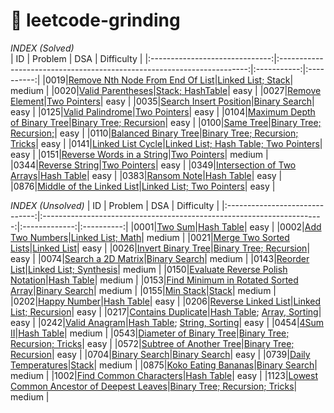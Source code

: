 # 🎯 leetcode-grinding

*INDEX (Solved)*                            
|               ID               |                               Problem                                  |     DSA     | Difficulty |
|:------------------------------:|:----------------------------------------------------------------------:|:-----------:|:----------:|
|0019|[Remove Nth Node From End Of List](https://leetcode.cn/problems/remove-nth-node-from-end-of-list/description/)|[Linked List; Stack](./source/cpp/0019.cpp)|   medium   |
|0020|[Valid Parentheses](https://leetcode.cn/problems/valid-parentheses/description/)|[Stack; HashTable](./source/cpp/0020.cpp)|   easy   |
|0027|[Remove Element](https://leetcode.cn/problems/remove-element/description/)|[Two Pointers](./source/cpp/0027.cpp)|   easy   |
|0035|[Search Insert Position](https://leetcode.cn/problems/search-insert-position/description/)|[Binary Search](./source/cpp/0035.cpp)|   easy   |
|0125|[Valid Palindrome](https://leetcode.cn/problems/valid-palindrome/description/)|[Two Pointers](./source/cpp/0125.cpp)|   easy   |
|0104|[Maximum Depth of Binary Tree](https://leetcode.cn/problems/maximum-depth-of-binary-tree/description/)|[Binary Tree; Recursion](./source/cpp/0104.cpp)|   easy   |
|0100|[Same Tree](https://leetcode.cn/problems/same-tree/description/)|[Binary Tree; Recursion;](./source/cpp/0100.cpp)|   easy   |
|0110|[Balanced Binary Tree](https://leetcode.cn/problems/balanced-binary-tree/description/)|[Binary Tree; Recursion; Tricks](./source/cpp/0110.cpp)|   easy   |
|0141|[Linked List Cycle](https://leetcode.cn/problems/linked-list-cycle/description/)|[Linked List; Hash Table; Two Pointers](./source/cpp/0141.cpp)|   easy   |
|0151|[Reverse Words in a String](https://leetcode.cn/problems/reverse-words-in-a-string/description/)|[Two Pointers](./source/cpp/0151.cpp)|   medium   |
|0344|[Reverse String](https://leetcode.cn/problems/reverse-string/description/)|[Two Pointers](./source/cpp/0344.cpp)|   easy   |
|0349|[Intersection of Two Arrays](https://leetcode.cn/problems/intersection-of-two-arrays/description/)|[Hash Table](./source/cpp/0349.cpp)|   easy   |
|0383|[Ransom Note](https://leetcode.cn/problems/ransom-note/description/)|[Hash Table](./source/cpp/0383.cpp)|   easy   |
|0876|[Middle of the Linked List](https://leetcode.cn/problems/middle-of-the-linked-list/description/)|[Linked List; Two Pointers](./source/cpp/0876.cpp)|   easy   |



*INDEX (Unsolved)*
|               ID               |                               Problem                                  |     DSA     | Difficulty |
|:------------------------------:|:----------------------------------------------------------------------:|:-------------:|:----------:|
|0001|[Two Sum](https://leetcode.cn/problems/two-sum/description/)|[Hash Table](./soure/cpp/unsolved/0001.cpp)|   easy   |
|0002|[Add Two Numbers](https://leetcode.cn/problems/add-two-numbers/description/)|[Linked List; Math](./source/cpp/unsolved/0002.cpp)|   medium   |
|0021|[Merge Two Sorted Lists](https://leetcode.cn/problems/merge-two-sorted-lists/description/)|[Linked List](./source/cpp/unsolved/0021.cpp)|   easy   |
|0026|[Invert Binary Tree](https://leetcode.cn/problems/invert-binary-tree/description/)|[Binary Tree; Recursion](./source/cpp/unsolved/0026.cpp)|   easy   |
|0074|[Search a 2D Matrix](https://leetcode.cn/problems/search-a-2d-matrix/description/)|[Binary Search](./source/cpp/unsolved/0074.cpp)|   medium   |
|0143|[Reorder List](https://leetcode.cn/problems/reorder-list/description/)|[Linked List; Synthesis](./source/cpp/unsolved/0143.cpp)|   medium   |
|0150|[Evaluate Reverse Polish Notation](https://leetcode.cn/problems/evaluate-reverse-polish-notation/description/)|[Hash Table](./source/cpp/unsolved/0155.cpp)|   medium   |
|0153|[Find Minimum in Rotated Sorted Array](https://leetcode.cn/problems/find-minimum-in-rotated-sorted-array/description/)|[Binary Search](./source/cpp/unsolved/0153.cpp)|   medium   |
|0155|[Min Stack](https://leetcode.cn/problems/min-stack/description/)|[Stack](./source/cpp/unsolved/0155.cpp)|   medium   |
|0202|[Happy Number](https://leetcode.cn/problems/happy-number/description/)|[Hash Table](./source/cpp/unsolved/0202.cpp)|   easy   |
|0206|[Reverse Linked List](https://leetcode.cn/problems/reverse-linked-list/description/)|[Linked List; Recursion](./source/cpp/unsolved/0206.cpp)|   easy   |
|0217|[Contains Duplicate](https://leetcode.cn/problems/contains-duplicate/description/)|[Hash Table](./source/cpp/unsolved/0217.cpp); [Array, Sorting](./source/c/unsolved/0217.c)|   easy   |
|0242|[Valid Anagram](https://leetcode.cn/problems/valid-anagram/description/)|[Hash Table](./source/cpp/unsolved/0242.cpp); [String, Sorting](./source/c/unsolved/0242.c)|   easy   |
|0454|[4Sum II](https://leetcode.cn/problems/4sum-ii/description/)|[Hash Table](./source/cpp/unsolved/0454.cpp)|   medium   |
|0543|[Diameter of Binary Tree](https://leetcode.cn/problems/diameter-of-binary-tree/description/)|[Binary Tree; Recursion; Tricks](./source/cpp/unsolved/0543.cpp)|   easy   |
|0572|[Subtree of Another Tree](https://leetcode.cn/problems/subtree-of-another-tree/description/)|[Binary Tree; Recursion](./source/cpp/unsolved/0572.cpp)|   easy   |
|0704|[Binary Search](https://leetcode.cn/problems/binary-search/description/)|[Binary Search](./source/cpp/unsolved/0704.cpp)|   easy   |
|0739|[Daily Temperatures](https://leetcode.cn/problems/daily-temperatures/description/)|[Stack](./source/cpp/unsolved/0739.cpp)|   medium   |
|0875|[Koko Eating Bananas](https://leetcode.cn/problems/koko-eating-bananas/description/)|[Binary Search](./source/cpp/unsolved/0875.cpp)|   medium   |
|1002|[Find Common Characters](https://leetcode.cn/problems/find-common-characters/description/)|[Hash Table](./source/cpp/unsolved/1002.cpp)|   easy   |
|1123|[Lowest Common Ancestor of Deepest Leaves](https://leetcode.cn/problems/lowest-common-ancestor-of-deepest-leaves/description/)|[Binary Tree; Recursion; Tricks](./source/cpp/unsolved/1123.cpp)|   medium   |

